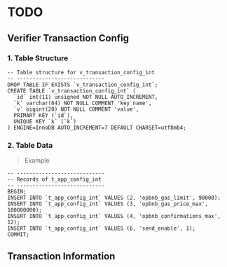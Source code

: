 # TODO

## Verifier Transaction Config

### 1. Table Structure

```shell
-- Table structure for v_transaction_config_int
-- ----------------------------
DROP TABLE IF EXISTS `v_transaction_config_int`;
CREATE TABLE `v_transaction_config_int` (
  `id` int(11) unsigned NOT NULL AUTO_INCREMENT,
  `k` varchar(64) NOT NULL COMMENT 'key name',
  `v` bigint(20) NOT NULL COMMENT 'value',
  PRIMARY KEY (`id`),
  UNIQUE KEY `k` (`k`)
) ENGINE=InnoDB AUTO_INCREMENT=7 DEFAULT CHARSET=utf8mb4;
```

### 2. Table Data
> Example

```shell
-- ----------------------------
-- Records of t_app_config_int
-- ----------------------------
BEGIN;
INSERT INTO `t_app_config_int` VALUES (2, 'opbnb_gas_limit', 90000);
INSERT INTO `t_app_config_int` VALUES (3, 'opbnb_gas_price_max', 100000000);
INSERT INTO `t_app_config_int` VALUES (4, 'opbnb_confirmations_max', 12);
INSERT INTO `t_app_config_int` VALUES (6, 'send_enable', 1);
COMMIT;
```

## Transaction Information 
